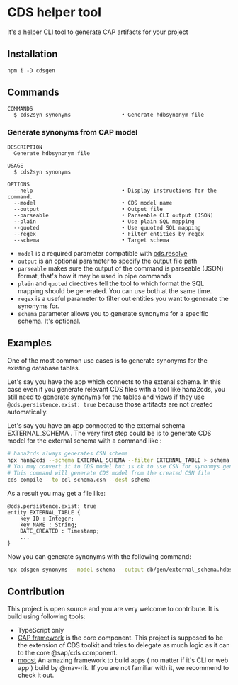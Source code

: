 # CDS helper tool

It's a helper CLI tool to generate CAP artifacts for your project

## Installation

```
npm i -D cdsgen
```

## Commands

```
COMMANDS
  $ cds2syn synonyms                • Generate hdbsynonym file
```

### Generate synonyms from CAP model

```
DESCRIPTION
  Generate hdbsynonym file

USAGE
  $ cds2syn synonyms

OPTIONS
  --help                            • Display instructions for the command.
  --model                           • CDS model name
  --output                          • Output file
  --parseable                       • Parseable CLI output (JSON)
  --plain                           • Use plain SQL mapping
  --quoted                          • Use quuoted SQL mapping
  --regex                           • Filter entities by regex
  --schema                          • Target schema
```

- `model` is a required parameter compatible with [cds.resolve](https://cap.cloud.sap/docs/node.js/cds-compile#cds-resolve)
- `output` is an optional parameter to specify the output file path
- `parseable` makes sure the output of the command is parseable (JSON) format, that's how it may be used in pipe commands
- `plain` and `quoted` directives tell the tool to which format the SQL mapping should be generated. You can use both at the same time.
- `regex` is a useful parameter to filter out entities you want to generate the synonyms for.
- `schema` parameter allows you to generate synonyms for a specific schema. It's optional.

## Examples

One of the most common use cases is to generate synonyms for the existing database tables.

Let's say you have the app which connects to the extenal schema. In this case even if you generate relevant CDS files with a tool like hana2cds, you still need to generate synonyms for the tables and views if they use `@cds.persistence.exist: true` because those artifacts are not created automatically.

Let's say you have an app connected to the external schema EXTERNAL_SCHEMA . The very first step could be is to generate CDS model for the external schema with a command like :

```bash
# hana2cds always generates CSN schema
npx hana2cds --schema EXTERNAL_SCHEMA --filter EXTERNAL_TABLE > schema.csn
# You may convert it to CDS model but is ok to use CSN for synonmys generation too
# This command will generate CDS model from the created CSN file
cds compile --to cdl schema.csn --dest schema
```

As a result you may get a file like:

```cds
@cds.persistence.exist: true
entity EXTERNAL_TABLE {
    key ID : Integer;
    key NAME : String;
    DATE_CREATED : Timestamp;
    ...
}
```

Now you can generate synonyms with the following command:

```bash
npx cdsgen synonyms --model schema --output db/gen/external_schema.hdbsynonym --schema EXTERNAL_SCHEMA
```

## Contribution

This project is open source and you are very welcome to contribute. It is build using following tools:

- TypeScript only
- [CAP framework](https://cap.cloud.sap/docs/) is the core component. This project is supposed to be the extension of CDS toolkit and tries to delegate as much logic as it can to the core @sap/cds component.
- [moost](https://moost.org/cliapp/) An amazing framework to build apps ( no matter if it's CLI or web app ) build by @mav-rik. If you are not familiar with it, we recommend to check it out.
